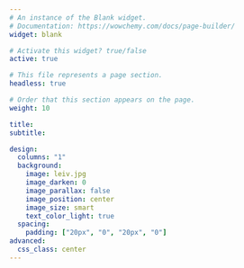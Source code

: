 ```yaml
---
# An instance of the Blank widget.
# Documentation: https://wowchemy.com/docs/page-builder/
widget: blank

# Activate this widget? true/false
active: true

# This file represents a page section.
headless: true

# Order that this section appears on the page.
weight: 10

title:
subtitle:

design:
  columns: "1"
  background:
    image: leiv.jpg
    image_darken: 0
    image_parallax: false
    image_position: center
    image_size: smart
    text_color_light: true
  spacing:
    padding: ["20px", "0", "20px", "0"]
advanced:
  css_class: center
---
```

